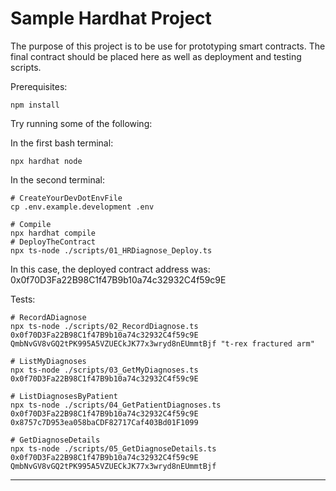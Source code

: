# Sample Hardhat Project

The purpose of this project is to be use for prototyping smart contracts. The final contract should be placed here as well as deployment and testing scripts.

Prerequisites:

```shell
npm install
```

Try running some of the following:

In the first bash terminal:

```shell
npx hardhat node
```

In the second terminal:

```shell
# CreateYourDevDotEnvFile
cp .env.example.development .env

# Compile
npx hardhat compile
# DeployTheContract
npx ts-node ./scripts/01_HRDiagnose_Deploy.ts 
```

In this case, the deployed contract address was: 0x0f70D3Fa22B98C1f47B9b10a74c32932C4f59c9E

Tests:
```shell
# RecordADiagnose
npx ts-node ./scripts/02_RecordDiagnose.ts 0x0f70D3Fa22B98C1f47B9b10a74c32932C4f59c9E QmbNvGV8vGQ2tPK995A5VZUECkJK77x3wryd8nEUmmtBjf "t-rex fractured arm"

# ListMyDiagnoses
npx ts-node ./scripts/03_GetMyDiagnoses.ts 0x0f70D3Fa22B98C1f47B9b10a74c32932C4f59c9E

# ListDiagnosesByPatient
npx ts-node ./scripts/04_GetPatientDiagnoses.ts 0x0f70D3Fa22B98C1f47B9b10a74c32932C4f59c9E 0x8757c7D953ea058baCDF82717Caf403Bd01F1099

# GetDiagnoseDetails
npx ts-node ./scripts/05_GetDiagnoseDetails.ts 0x0f70D3Fa22B98C1f47B9b10a74c32932C4f59c9E QmbNvGV8vGQ2tPK995A5VZUECkJK77x3wryd8nEUmmtBjf

```

---
